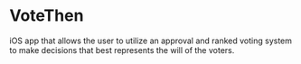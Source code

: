 # VoteThen
iOS app that allows the user to utilize an approval and ranked voting system to make decisions that best represents the will of the voters.
